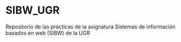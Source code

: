 # SIBW_UGR
Repositorio de las prácticas de la asignatura Sistemas de información basados en web (SIBW) de la UGR  
